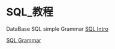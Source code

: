 # SQL_教程
DataBase SQL simple Grammar 
[SQL Intro](https://github.com/jambestwick/SQL_Grammar/blob/main/Introduction.md)

[SQL Grammar](https://github.com/jambestwick/SQL_Grammar/blob/main/grammar.md)
